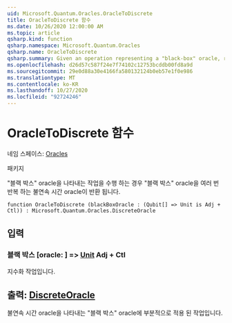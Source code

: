 ```yaml
---
uid: Microsoft.Quantum.Oracles.OracleToDiscrete
title: OracleToDiscrete 함수
ms.date: 10/26/2020 12:00:00 AM
ms.topic: article
qsharp.kind: function
qsharp.namespace: Microsoft.Quantum.Oracles
qsharp.name: OracleToDiscrete
qsharp.summary: Given an operation representing a "black-box" oracle, returns a discrete-time oracle which represents the "black-box" oracle repeated multiple times.
ms.openlocfilehash: d26d57c587f24e7f74102c12753bcddb00fd8a9d
ms.sourcegitcommit: 29e0d88a30e4166fa580132124b0eb57e1f0e986
ms.translationtype: MT
ms.contentlocale: ko-KR
ms.lasthandoff: 10/27/2020
ms.locfileid: "92724246"
---
```

# <a name="oracletodiscrete-function"></a>OracleToDiscrete 함수

네임 스페이스: [Oracles](xref:Microsoft.Quantum.Oracles)

패키지 [](https://nuget.org/packages/)


"블랙 박스" oracle을 나타내는 작업을 수행 하는 경우 "블랙 박스" oracle을 여러 번 반복 하는 불연속 시간 oracle이 반환 됩니다.

```qsharp
function OracleToDiscrete (blackBoxOracle : (Qubit[] => Unit is Adj + Ctl)) : Microsoft.Quantum.Oracles.DiscreteOracle
```


## <a name="input"></a>입력

### <a name="blackboxoracle--qubit--unit-adj--ctl"></a>블랙 박스 [oracle: [](xref:microsoft.quantum.lang-ref.qubit)] => [Unit](xref:microsoft.quantum.lang-ref.unit) Adj + Ctl

지수화 작업입니다.



## <a name="output--discreteoracle"></a>출력: [DiscreteOracle](xref:Microsoft.Quantum.Oracles.DiscreteOracle)

불연속 시간 oracle을 나타내는 "블랙 박스" oracle에 부분적으로 적용 된 작업입니다.